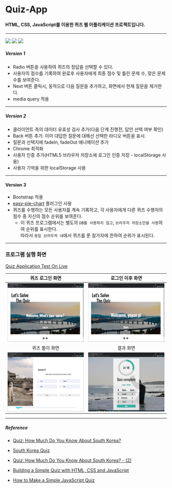 # Quiz-App

#### HTML, CSS, JavaScript를 이용한 퀴즈 웹 어플리케이션 프로젝트입니다.   

----------------------------------------------------------------------
<img src="https://img.shields.io/badge/HTML-E34F26?style=flat-square&logo=html5&logoColor=white"/></a>
<img src="https://img.shields.io/badge/CSS3-1572B6?style=flat-square&logo=CSS3&logoColor=white"/></a>
<img src="https://img.shields.io/badge/JavaScript-F7DF1E?style=flat-square&logo=JavaScript&logoColor=white"/></a>

##### Version 1
* Radio 버튼을 사용하여 퀴즈의 정답을 선택할 수 있다.
* 사용자의 점수를 기록하여 완료후 사용자에게 최종 점수 및 틀린 문제 수, 맞은 문제 수를 보여준다.
* Next 버튼 클릭시, 동적으로 다음 질문을 추가하고, 화면에서 현재 질문을 제거한다.
* media query 적용

----------------------------------------------------------------------
##### Version 2
* 클라이언트 측의 데이터 유효성 검사 추가(다음 단계 진행전, 답안 선택 여부 확인)
* Back 버튼 추가. 이미 대답한 질문에 대해선 선택한 라디오 버튼을 표시.
* 질문과 선택지에 fadeIn, fadeOut 애니메이션 추가
* Chrome 최적화
* 사용자 인증 추가(HTML5 브라우저 저장소에 로그인 인증 저장 - localStorage 사용)
* 사용자 기억을 위한 localStorage 사용 
----------------------------------------------------------------------    
#### Version 3 
* Bootstrap 적용
* [easy-pie-chart](https://github.com/rendro/easy-pie-chart) 플러그인 사용
* 퀴즈를 수행하는 모든 사용자를 계속 기록하고, 각 사용자에게 다른 퀴즈 수행자의 점수 중 자신의 점수 순위를 보여준다.
  * 이 퀴즈 프로그램에서는 별도의 `DB를 사용하지 않고`, `브라우저 저장소만을 사용`하여 순위를 표시한다.     
  따라서 `동일 브라우저 내`에서 퀴즈를 푼 참가자에 한하여 순위가 표시된다. 
----------------------------------------------------------------------      
### 프로그램 실행 화면  
[Quiz Application Test On Live]()

퀴즈 로그인 화면            |  로그인 이후 화면
:-------------------------:|:-------------------------:
<img src="/img/quiz_login_1.PNG"> | <img src="/img/quiz_greeting.PNG">
퀴즈 풀이 화면     |  결과 화면
<img src="/img/quiz_main.PNG"> | <img src="/img/quiz_result.PNG"> 
----------------------------------------------------------------------     

##### Reference
* [Quiz: How Much Do You Know About South Korea?](https://culturalmixology.com/south-korea-quiz/)
* [South Korea Quiz](https://culturalmixology.com/south-korea-quiz/)
* [Quiz: How Much Do You Know About South Korea? - (2)](https://www.proprofs.com/quiz-school/story.php?title=3dq-how-much-do-you-know-about-south-korea)

* [Building a Simple Quiz with HTML, CSS and JavaScript](https://dev.to/sulaimonolaniran/building-a-simple-quiz-with-html-css-and-javascript-4elp)
* [How to Make a Simple JavaScript Quiz](https://www.sitepoint.com/simple-javascript-quiz/)

